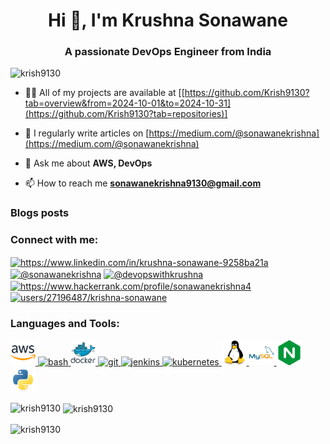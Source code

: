 <h1 align="center">Hi 👋, I'm Krushna Sonawane</h1>
<h3 align="center">A passionate DevOps Engineer from India</h3>

<p align="left"> <img src="https://komarev.com/ghpvc/?username=krish9130&label=Profile%20views&color=0e75b6&style=flat" alt="krish9130" /> </p>

- 👨‍💻 All of my projects are available at [[https://github.com/Krish9130?tab=overview&from=2024-10-01&to=2024-10-31](https://github.com/Krish9130?tab=repositories)]

- 📝 I regularly write articles on [https://medium.com/@sonawanekrishna](https://medium.com/@sonawanekrishna)

- 💬 Ask me about **AWS, DevOps**

- 📫 How to reach me **sonawanekrishna9130@gmail.com**

### Blogs posts
<!-- BLOG-POST-LIST:START -->
<!-- BLOG-POST-LIST:END -->

<h3 align="left">Connect with me:</h3>
<p align="left">
<a href="https://www.linkedin.com/in/krushna-sonawane-9258ba21a" target="blank"><img align="center" src="https://raw.githubusercontent.com/rahuldkjain/github-profile-readme-generator/master/src/images/icons/Social/linked-in-alt.svg" alt="https://www.linkedin.com/in/krushna-sonawane-9258ba21a" height="30" width="40" /></a>
<a href="https://medium.com/@sonawanekrishna" target="blank"><img align="center" src="https://raw.githubusercontent.com/rahuldkjain/github-profile-readme-generator/master/src/images/icons/Social/medium.svg" alt="@sonawanekrishna" height="30" width="40" /></a>
<a href="https://www.youtube.com/@devopswithkrushna" target="blank"><img align="center" src="https://raw.githubusercontent.com/rahuldkjain/github-profile-readme-generator/master/src/images/icons/Social/youtube.svg" alt="@devopswithkrushna" height="30" width="40" /></a>
<a href="https://www.hackerrank.com/profile/sonawanekrishna4" target="blank"><img align="center" src="https://raw.githubusercontent.com/rahuldkjain/github-profile-readme-generator/master/src/images/icons/Social/hackerrank.svg" alt="https://www.hackerrank.com/profile/sonawanekrishna4" height="30" width="40" /></a>
<a href="https://stackoverflow.com/users/users/27196487/krishna-sonawane" target="blank"><img align="center" src="https://raw.githubusercontent.com/rahuldkjain/github-profile-readme-generator/master/src/images/icons/Social/stack-overflow.svg" alt="users/27196487/krishna-sonawane" height="30" width="40" /></a>
</p>

<h3 align="left">Languages and Tools:</h3>
<p align="left"> <a href="https://aws.amazon.com" target="_blank" rel="noreferrer"> <img src="https://raw.githubusercontent.com/devicons/devicon/master/icons/amazonwebservices/amazonwebservices-original-wordmark.svg" alt="aws" width="40" height="40"/> </a> <a href="https://www.gnu.org/software/bash/" target="_blank" rel="noreferrer"> <img src="https://www.vectorlogo.zone/logos/gnu_bash/gnu_bash-icon.svg" alt="bash" width="40" height="40"/> </a> <a href="https://www.docker.com/" target="_blank" rel="noreferrer"> <img src="https://raw.githubusercontent.com/devicons/devicon/master/icons/docker/docker-original-wordmark.svg" alt="docker" width="40" height="40"/> </a> <a href="https://git-scm.com/" target="_blank" rel="noreferrer"> <img src="https://www.vectorlogo.zone/logos/git-scm/git-scm-icon.svg" alt="git" width="40" height="40"/> </a> <a href="https://www.jenkins.io" target="_blank" rel="noreferrer"> <img src="https://www.vectorlogo.zone/logos/jenkins/jenkins-icon.svg" alt="jenkins" width="40" height="40"/> </a> <a href="https://kubernetes.io" target="_blank" rel="noreferrer"> <img src="https://www.vectorlogo.zone/logos/kubernetes/kubernetes-icon.svg" alt="kubernetes" width="40" height="40"/> </a> <a href="https://www.linux.org/" target="_blank" rel="noreferrer"> <img src="https://raw.githubusercontent.com/devicons/devicon/master/icons/linux/linux-original.svg" alt="linux" width="40" height="40"/> </a> <a href="https://www.mysql.com/" target="_blank" rel="noreferrer"> <img src="https://raw.githubusercontent.com/devicons/devicon/master/icons/mysql/mysql-original-wordmark.svg" alt="mysql" width="40" height="40"/> </a> <a href="https://www.nginx.com" target="_blank" rel="noreferrer"> <img src="https://raw.githubusercontent.com/devicons/devicon/master/icons/nginx/nginx-original.svg" alt="nginx" width="40" height="40"/> </a> <a href="https://www.python.org" target="_blank" rel="noreferrer"> <img src="https://raw.githubusercontent.com/devicons/devicon/master/icons/python/python-original.svg" alt="python" width="40" height="40"/> </a> </p>

<p><img align="left" src="https://github-readme-stats.vercel.app/api/top-langs?username=krish9130&show_icons=true&locale=en&layout=compact" alt="krish9130" /></p>

<p>&nbsp;<img align="center" src="https://github-readme-stats.vercel.app/api?username=krish9130&show_icons=true&locale=en" alt="krish9130" /></p>

<p><img align="center" src="https://github-readme-streak-stats.herokuapp.com/?user=krish9130&" alt="krish9130" /></p>
